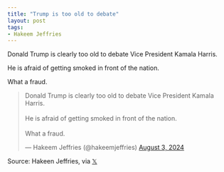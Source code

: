 ```yaml
---
title: "Trump is too old to debate"
layout: post
tags:
- Hakeem Jeffries
---
```


Donald Trump is clearly too old to debate Vice President Kamala Harris.

He is afraid of getting smoked in front of the nation.

What a fraud.

<blockquote class="twitter-tweet"><p lang="en" dir="ltr">Donald Trump is clearly too old to debate Vice President Kamala Harris.<br /><br />He is afraid of getting smoked in front of the nation. <br /><br />What a fraud.</p>&mdash; Hakeem Jeffries (@hakeemjeffries) <a href="https://twitter.com/hakeemjeffries/status/1819771511554662466?ref_src=twsrc%5Etfw">August 3, 2024</a></blockquote> <script async src="https://platform.twitter.com/widgets.js" charset="utf-8"></script>


Source: Hakeen Jeffries, via [𝕏](https://x.com)
